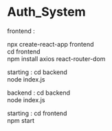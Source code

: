 # Auth_System

frontend :


npx create-react-app frontend \
cd frontend \
npm install axios react-router-dom 

starting : 
cd backend  \
node index.js 



backend : 
cd backend \
node index.js 

starting : 
cd frontend \
npm start 
